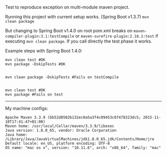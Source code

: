 Test to reproduce exception on multi-module maven project.

Running this project with current setup works. (Spring Boot v1.3.7)
`mvn clean package`

But changing to Spring Boot v1.4.0 on root pom.xml breaks on `maven-compiler-plugin:3.1:testCompile` 
or `maven-surefire-plugin:2.18.1:test` if executing `mvn clean package`. 
If you call directly the test phase it works.

Example steps with Spring Boot 1.4.0:
```
mvn clean test #OK
mvn package -DskipTests #OK


mvn clean package -DskipTests #Fails on testCompile


mvn clean test #OK
mvn package #Fails on test
```

----

My machine configs:
```
Apache Maven 3.3.9 (bb52d8502b132ec0a5a3f4c09453c07478323dc5; 2015-11-10T17:41:47+01:00)
Maven home: /usr/local/Cellar/maven/3.3.9/libexec
Java version: 1.8.0_65, vendor: Oracle Corporation
Java home: /Library/Java/JavaVirtualMachines/jdk1.8.0_65.jdk/Contents/Home/jre
Default locale: en_US, platform encoding: UTF-8
OS name: "mac os x", version: "10.11.6", arch: "x86_64", family: "mac"
```